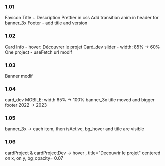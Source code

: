 ### 1.01
Favicon
Title + Description
Prettier in css
Add transition anim in header for banner_3x
Footer - add title and version

### 1.02
Card Info - hover: Découvrer le projet
Card_dev slider - width: 85% -> 60%
One project - useFetch url modif

### 1.03 
Banner modif

### 1.04 
card_dev MOBILE: width 65% -> 100%
banner_3x title moved and bigger
footer  2022 -> 2023

### 1.05
banner_3x -> each item, then isActive, bg_hover and title are visible 

### 1.06
cardProject & cardProjectDev -> hover , title="Decouvrir le projet" centered on x, on y, bg_opacity= 0.07






